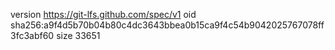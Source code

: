 version https://git-lfs.github.com/spec/v1
oid sha256:a9f4d5b70b04b80c4dc3643bbea0b15ca9f4c54b9042025767078ff3fc3abf60
size 33651
